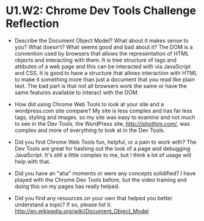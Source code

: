 # U1.W2: Chrome Dev Tools Challenge Reflection

* Describe the Document Object Model? What about it makes sense to you? What doesn't? What seems good and bad about it?
The DOM is a convention used by browsers that allows the representation of HTML objects and interacting with them. It is tree structure of tags and attibutes of a web page and this can be interacted with via JavaScript and CSS. It is good to have a structure that allows interaction with HTML to make it something more than just a document that you read like plain text. The bad part is that not all browsers work the same or have the same features available to interact with the DOM.

* How did using Chrome Web Tools to look at your site and a wordpress.com site compare?
My site is less comples and has far less tags, styling and images. so my site was easy to examine and not much to see in the Dev Tools, the WordPress site, http://ishothim.com/, was comples and more of everything to look at in the Dev Tools.

* Did you find Chrome Web Tools fun, helpful, or a pain to work with? The Dev Tools are great for hashing out the look of a page and debugging JavaScript. It's still a little complex to me, but I think a lot of usage will help with that.

* Did you have an "aha" moments or were any concepts solidified?
I have played with the Chrome Dev Tools before, but the video training and doing this on my pages has really helped.

* Did you find any resources on your own that helped you better understand a topic? If so, please list it.
http://en.wikipedia.org/wiki/Document_Object_Model